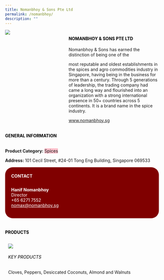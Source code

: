 ```yaml
--- 
title: Nomanbhoy & Sons Pte Ltd 
permalink: /nomanbhoy/ 
description: ""
--- 
```

<div class="flex-paragraph"> 
<p style="text-transform: uppercase">
</p>
</div> 
<div class="flex-container" style="display: flex; flex-wrap: wrap;"> 
<div class="card sgds" style="flex: 1 1 40%; display: block;">
<img src="https://drive.google.com/uc?export=download&amp;id=1342QyjsrDx5aI6XdpF88mw2uMgaE0ad3">
</div> 
<div class="card-sgds" style="flex: 1 1 58%; display: block; margin-left: 3px"> 
<h4 style="text-transform: uppercase; color: black;">
<b>Nomanbhoy &amp; Sons Pte Ltd
</b>
</h4> 
<p>Nomanbhoy &amp; Sons has earned the distinction of being one of the 
<p>most reputable and oldest establishments in the spices and agro commodities industry in Singapore, having being in the business for more than a century. Through 5 generations of leadership, the trading company had came a long way and flourished into an organization with a strong international presence in 50+ countries across 5 continents. It is a brand name in the spice industry.
</p> 
<p>
<a href="www.nomanbhoy.sg" target="_blank">www.nomanbhoy.sg
</a>
</p> 
</div> 
</div>
</p> 
<h4 style="text-transform: uppercase; color: black;">
<b>General Information
</b>
</h4> 
<div class="flex-container" style="display: flex; flex-wrap: wrap;"> 
<div class="card sgds" style="flex: 1 1 65%; display: block; align-self: stretch"> 
<div class="flex-paragraph"> 
<p>
<b>Product Category: 
</b>
<span style="background-color: pink; border-radius: 10 px;">Spices
</span>
</p> 
<p>
<b>
</b>
</p> 
<p>
<b>
</b>
</p> 
<p style="margin-bottom: 10px;">
<b> 
</b>
</p> 
<p>
<b>Address: 
</b>101 Cecil Street, #24-01 Tong Eng Building, Singapore 069533
</p> 
</div> 
</div> 
<div class="card sgds" style="flex: 1 1 35%; padding: 10px; display: block; background-color: maroon; border-radius: 25px; align-self: center;"> 
<h4 style="color: white; margin-top: 10px; margin-left: 10px;">CONTACT
</h4> 
<div class="flex-paragraph"> 
<p style="padding: 10px; color: white;">
<b>Hanif Nomanbhoy
</b>
<br>Director
<br>+65 6271 7552
<br>
<a href="mailto:nomax@nomanbhoy.sg" style="color: white;">nomax@nomanbhoy.sg
</a>
</p> 
</div> 
</div> 
</div> 
<br> 
<h4 style="text-transform: uppercase; color: black;">
<b>products
</b>
</h4> 
<div style="display: flex; flex-wrap: wrap;"> 
<div class="card sgds" style="flex: 1 1 47%; margin: 10px; display: block;"> 
<div class="flex-image" style="display: block;">
<img src="https://drive.google.com/uc?export=download&id=10PbHPeh-HORubOYQpov5NEyhI7lN7ihC">
</div> 
<div class="flex-paragraph"> 
<h6 style="text-transform: uppercase; color: black;">Key Products
</h6> Cloves, Peppers, Desiccated Coconuts, Almond and Walnuts 
<p>
</p>
</div>
</div>
</div>